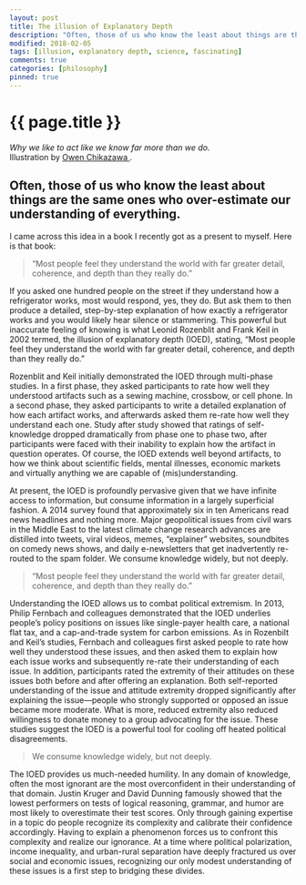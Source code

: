 ```yaml
---
layout: post
title: The illusion of Explanatory Depth
description: "Often, those of us who know the least about things are the same ones who over-estimate our understanding of everything."
modified: 2018-02-05
tags: [illusion, explanatory depth, science, fascinating]
comments: true
categories: [philosophy]
pinned: true
---
```

{{ page.title }}
================

*Why we like to act like we know far more than we do.* <br> Illustration by [Owen Chikazawa ](https://dribbble.com/shots/2126205-Waterfall  ).

## Often, those of us who know the least about things are the same ones who over-estimate our understanding of everything.

I came across this idea in a book I recently got as a present to myself. Here is that book:

<script type="text/javascript">
amzn_assoc_tracking_id = "tanaka21-20";
amzn_assoc_ad_mode = "manual";
amzn_assoc_ad_type = "smart";
amzn_assoc_marketplace = "amazon";
amzn_assoc_region = "US";
amzn_assoc_design = "enhanced_links";
amzn_assoc_asins = "0062698214";
amzn_assoc_placement = "adunit";
amzn_assoc_linkid = "f442f32c2d78c6b5a1b9998fb30bffa0";
</script>
<script src="//z-na.amazon-adsystem.com/widgets/onejs?MarketPlace=US"></script>



> “Most people feel they understand the world with far greater detail, coherence, and depth than they really do.”

If you asked one hundred people on the street if they understand how a refrigerator works, most would respond, yes,
they do. But ask them to then produce a detailed, step-by-step explanation of how exactly a refrigerator works and you
would likely hear silence or stammering. This powerful but inaccurate feeling of knowing is what Leonid Rozenblit and Frank
 Keil in 2002 termed, the illusion of explanatory depth (IOED), stating, “Most people feel they understand the world with far
  greater detail, coherence, and depth than they really do.”

Rozenblit and Keil initially demonstrated the IOED through multi-phase studies. In a first phase, they asked participants
 to rate how well they understood artifacts such as a sewing machine, crossbow, or cell phone. In a second phase, they asked
  participants to write a detailed explanation of how each artifact works, and afterwards asked them re-rate how well they
   understand each one. Study after study showed that ratings of self-knowledge dropped dramatically from phase one to
    phase two, after participants were faced with their inability to explain how the artifact in question operates.
    Of course, the IOED extends well beyond artifacts, to how we think about scientific fields, mental illnesses,
     economic markets and virtually anything we are capable of (mis)understanding.

At present, the IOED is profoundly pervasive given that we have infinite access to information, but consume information in a largely superficial fashion. A 2014 survey found that approximately six in ten Americans read news headlines and nothing more. Major geopolitical issues from civil wars in the Middle East to the latest climate change research advances are distilled into tweets, viral videos, memes, “explainer” websites, soundbites on comedy news shows, and daily e-newsletters that get inadvertently re-routed to the spam folder. We consume knowledge widely, but not deeply.

> “Most people feel they understand the world with far greater detail, coherence, and depth than they really do.”

Understanding the IOED allows us to combat political extremism. In 2013, Philip Fernbach and colleagues demonstrated that the IOED underlies people’s policy positions on issues like single-payer health care, a national flat tax, and a cap-and-trade system for carbon emissions. As in Rozenbilt and Keil’s studies, Fernbach and colleagues first asked people to rate how well they understood these issues, and then asked them to explain how each issue works and subsequently re-rate their understanding of each issue. In addition, participants rated the extremity of their attitudes on these issues both before and after offering an explanation. Both self-reported understanding of the issue and attitude extremity dropped significantly after explaining the issue—people who strongly supported or opposed an issue became more moderate. What is more, reduced extremity also reduced willingness to donate money to a group advocating for the issue. These studies suggest the IOED is a powerful tool for cooling off heated political disagreements.


> We consume knowledge widely, but not deeply.

The IOED provides us much-needed humility. In any domain of knowledge, often the most ignorant are the most overconfident in their understanding of that domain. Justin Kruger and David Dunning famously showed that the lowest performers on tests of logical reasoning, grammar, and humor are most likely to overestimate their test scores. Only through gaining expertise in a topic do people recognize its complexity and calibrate their confidence accordingly. Having to explain a phenomenon forces us to confront this complexity and realize our ignorance. At a time where political polarization, income inequality, and urban-rural separation have deeply fractured us over social and economic issues, recognizing our only modest understanding of these issues is a first step to bridging these divides.
